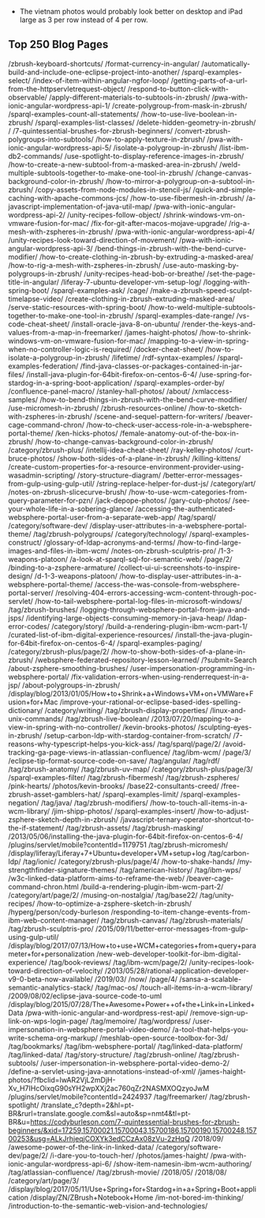 - The vietnam photos would probably look better on desktop and iPad large as 3 per row instead of 4 per row.


## Top 250 Blog Pages

/zbrush-keyboard-shortcuts/
/format-currency-in-angular/
/automatically-build-and-include-one-eclipse-project-into-another/
/sparql-examples-select/
/index-of-item-within-angular-ngfor-loop/
/getting-parts-of-a-url-from-the-httpservletrequest-object/
/respond-to-button-click-with-observable/
/apply-different-materials-to-subtools-in-zbrush/
/pwa-with-ionic-angular-wordpress-api-1/
/create-polygroup-from-mask-in-zbrush/
/sparql-examples-count-all-statements/
/how-to-use-live-boolean-in-zbrush/
/sparql-examples-list-classes/
/delete-hidden-geometry-in-zbrush/
/
/7-quintessential-brushes-for-zbrush-beginners/
/convert-zbrush-polygroups-into-subtools/
/how-to-apply-texture-in-zbrush/
/pwa-with-ionic-angular-wordpress-api-5/
/isolate-a-polygroup-in-zbrush/
/list-ibm-db2-commands/
/use-spotlight-to-display-reference-images-in-zbrush/
/how-to-create-a-new-subtool-from-a-masked-area-in-zbrush/
/weld-multiple-subtools-together-to-make-one-tool-in-zbrush/
/change-canvas-background-color-in-zbrush/
/how-to-mirror-a-polygroup-on-a-subtool-in-zbrush/
/copy-assets-from-node-modules-in-stencil-js/
/quick-and-simple-caching-with-apache-commons-jcs/
/how-to-use-fibermesh-in-zbrush/
/a-javascript-implementation-of-java-util-map/
/pwa-with-ionic-angular-wordpress-api-2/
/unity-recipes-follow-object/
/shrink-windows-vm-on-vmware-fusion-for-mac/
/fix-for-git-after-macos-mojave-upgrade/
/rig-a-mesh-with-zspheres-in-zbrush/
/pwa-with-ionic-angular-wordpress-api-4/
/unity-recipes-look-toward-direction-of-movement/
/pwa-with-ionic-angular-wordpress-api-3/
/bend-things-in-zbrush-with-the-bend-curve-modifier/
/how-to-create-clothing-in-zbrush-by-extruding-a-masked-area/
/how-to-rig-a-mesh-with-zspheres-in-zbrush/
/use-auto-masking-by-polygroups-in-zbrush/
/unity-recipes-head-bob-or-breathe/
/set-the-page-title-in-angular/
/liferay-7-ubuntu-developer-vm-setup-log/
/logging-with-spring-boot/
/sparql-examples-ask/
/cage/
/make-a-zbrush-speed-sculpt-timelapse-video/
/create-clothing-in-zbrush-extruding-masked-area/
/serve-static-resources-with-spring-boot/
/how-to-weld-multiple-subtools-together-to-make-one-tool-in-zbrush/
/sparql-examples-date-range/
/vs-code-cheat-sheet/
/install-oracle-java-8-on-ubuntu/
/render-the-keys-and-values-from-a-map-in-freemarker/
/james-haight-photos/
/how-to-shrink-windows-vm-on-vmware-fusion-for-mac/
/mapping-to-a-view-in-spring-when-no-controller-logic-is-required/
/docker-cheat-sheet/
/how-to-isolate-a-polygroup-in-zbrush/
/lifetime/
/rdf-syntax-examples/
/sparql-examples-federation/
/find-java-classes-or-packages-contained-in-jar-files/
/install-java-plugin-for-64bit-firefox-on-centos-6-4/
/use-spring-for-stardog-in-a-spring-boot-application/
/sparql-examples-order-by/
/confluence-panel-macro/
/stanley-hall-photos/
/about/
/xmlaccess-samples/
/how-to-bend-things-in-zbrush-with-the-bend-curve-modifier/
/use-micromesh-in-zbrush/
/zbrush-resources-online/
/how-to-sketch-with-zspheres-in-zbrush/
/scene-and-sequel-pattern-for-writers/
/beaver-cage-command-chron/
/how-to-check-user-access-role-in-a-websphere-portal-theme/
/ken-hicks-photos/
/female-anatomy-out-of-the-box-in-zbrush/
/how-to-change-canvas-background-color-in-zbrush/
/category/zbrush-plus/
/intellij-idea-cheat-sheet/
/ray-kelley-photos/
/curt-bruce-photos/
/show-both-sides-of-a-plane-in-zbrush/
/killing-kittens/
/create-custom-properties-for-a-resource-environment-provider-using-wasadmin-scripting/
/story-structure-diagram/
/better-error-messages-from-gulp-using-gulp-util/
/string-replace-helper-for-dust-js/
/category/art/
/notes-on-zbrush-slicecurve-brush/
/how-to-use-wcm-categories-from-query-parameter-for-pzn/
/jack-depope-photos/
/gary-culp-photos/
/see-your-whole-life-in-a-sobering-glance/
/accessing-the-authenticated-websphere-portal-user-from-a-separate-web-app/
/tag/sparql/
/category/software-dev/
/display-user-attributes-in-a-websphere-portal-theme/
/tag/zbrush-polygroups/
/category/technology/
/sparql-examples-construct/
/glossary-of-ldap-acronyms-and-terms/
/how-to-find-large-images-and-files-in-ibm-wcm/
/notes-on-zbrush-sculptris-pro/
/1-3-weapons-platoon/
/a-look-at-sparql-sql-for-semantic-web/
/page/2/
/binding-to-a-zsphere-armature/
/collect-ui-ui-screenshots-to-inspire-design/
/d-1-3-weapons-platoon/
/how-to-display-user-attributes-in-a-websphere-portal-theme/
/access-the-was-console-from-websphere-portal-server/
/resolving-404-errors-accessing-wcm-content-through-poc-servlet/
/how-to-tail-websphere-portal-log-files-in-microsoft-windows/
/tag/zbrush-brushes/
/logging-through-websphere-portal-from-java-and-jsps/
/identifying-large-objects-consuming-memory-in-java-heap/
/ldap-error-codes/
/category/story/
/build-a-rendering-plugin-ibm-wcm-part-1/
/curated-list-of-ibm-digital-experience-resources/
/install-the-java-plugin-for-64bit-firefox-on-centos-6-4/
/sparql-examples-paging/
/category/zbrush-plus/page/2/
/how-to-show-both-sides-of-a-plane-in-zbrush/
/websphere-federated-repository-lesson-learned/
/?submit=Search
/about-zsphere-smoothing-brushes/
/user-impersonation-programming-in-websphere-portal/
/fix-validation-errors-when-using-renderrequest-in-a-jsp/
/about-polygroups-in-zbrush/
/display/blog/2013/01/05/How+to+Shrink+a+Windows+VM+on+VMWare+Fusion+for+Mac
/improve-your-rational-or-eclipse-based-ides-spelling-dictionary/
/category/writing/
/tag/zbrush-display-properties/
/linux-and-unix-commands/
/tag/zbrush-live-boolean/
/2013/07/20/mapping-to-a-view-in-spring-with-no-controller/
/kevin-brooks-photos/
/sculpting-eyes-in-zbrush/
/setup-carbon-ldp-with-stardog-container-from-scratch/
/7-reasons-why-typescript-helps-you-kick-ass/
/tag/sparql/page/2/
/avoid-tracking-ga-page-views-in-atlassian-confluence/
/tag/ibm-wcm/
/page/3/
/eclipse-tip-format-source-code-on-save/
/tag/angular/
/tag/rdf/
/tag/zbrush-anatomy/
/tag/zbrush-uv-map/
/category/zbrush-plus/page/3/
/sparql-examples-filter/
/tag/zbrush-fibermesh/
/tag/zbrush-zspheres/
/pink-hearts/
/photos/kevin-brooks/
/base22-consultants-creed/
/free-zbrush-asset-gamblers-hat/
/sparql-examples-limit/
/sparql-examples-negation/
/tag/java/
/tag/zbrush-modifiers/
/how-to-touch-all-items-in-a-wcm-library/
/jim-shipp-photos/
/sparql-examples-insert/
/how-to-adjust-zsphere-sketch-depth-in-zbrush/
/javascript-ternary-operator-shortcut-to-the-if-statement/
/tag/zbrush-assets/
/tag/zbrush-masking/
/2013/05/06/installing-the-java-plugin-for-64bit-firefox-on-centos-6-4/
/plugins/servlet/mobile?contentId=1179751
/tag/zbrush-micromesh/
/display/liferay/Liferay+7+Ubuntu+developer+VM+setup+log
/tag/carbon-ldp/
/tag/ionic/
/category/zbrush-plus/page/4/
/how-to-shake-hands/
/my-strengthfinder-signature-themes/
/tag/american-history/
/tag/ibm-wps/
/w3c-linked-data-platform-aims-to-reframe-the-web/
/beaver-cage-command-chron.html
/build-a-rendering-plugin-ibm-wcm-part-2/
/category/art/page/2/
/musing-on-nostalgia/
/tag/base22/
/tag/unity-recipes/
/how-to-optimize-a-zsphere-sketch-in-zbrush/
/hyperg/person/cody-burleson
/responding-to-item-change-events-from-ibm-web-content-manager/
/tag/zbrush-canvas/
/tag/zbrush-materials/
/tag/zbrush-sculptris-pro/
/2015/09/11/better-error-messages-from-gulp-using-gulp-util/
/display/blog/2017/07/13/How+to+use+WCM+categories+from+query+parameter+for+personalization
/new-web-developer-toolkit-for-ibm-digital-experience/
/tag/book-reviews/
/tag/ibm-wcm/page/2/
/unity-recipes-look-toward-direction-of-velocity/
/2013/05/28/rational-application-developer-v9-0-beta-now-available/
/2019/03/
/now/
/page/4/
/sansa-a-scalable-semantic-analytics-stack/
/tag/mac-os/
/touch-all-items-in-a-wcm-library/
/2009/08/02/eclipse-java-source-code-to-uml
/display/blog/2015/07/28/The+Awesome+Power++of+the+Link+in+Linked+Data
/pwa-with-ionic-angular-and-wordpress-rest-api/
/remove-sign-up-link-on-wps-login-page/
/tag/memoire/
/tag/wordpress/
/user-impersonation-in-websphere-portal-video-demo/
/a-tool-that-helps-you-write-schema-org-markup/
/meshlab-open-source-toolbox-for-3d/
/tag/bookmarks/
/tag/ibm-websphere-portal/
/tag/linked-data-platform/
/tag/linked-data/
/tag/story-structure/
/tag/zbrush-online/
/tag/zbrush-subtools/
/user-impersonation-in-websphere-portal-video-demo-2/
/define-a-servlet-using-java-annotations-instead-of-xml/
/james-haight-photos/?fbclid=IwAR2VjL2mDjH-Xv_H7IHcOixqG90sYH2wpXXj2ac760qZr2NASMXOQzyoJwM
/plugins/servlet/mobile?contentId=2424937
/tag/freemarker/
/tag/zbrush-spotlight/
/translate_c?depth=2&hl=pt-BR&rurl=translate.google.com&sl=auto&sp=nmt4&tl=pt-BR&u=https://codyburleson.com/7-quintessential-brushes-for-zbrush-beginners/&xid=17259,15700021,15700043,15700186,15700190,15700248,15700253&usg=ALkJrhjeqjCOXYk3edCCzAx08zVu-2zHqQ
/2018/09/
/awesome-power-of-the-link-in-linked-data/
/category/software-dev/page/2/
/i-dare-you-to-touch-her/
/photos/james-haight/
/pwa-with-ionic-angular-wordpress-api-6/
/show-item-namesin-ibm-wcm-authoring/
/tag/atlassian-confluence/
/tag/zbrush-movie/
/2018/05/
/2018/08/
/category/art/page/3/
/display/blog/2017/05/11/Use+Spring+for+Stardog+in+a+Spring+Boot+application
/display/ZN/ZBrush+Notebook+Home
/im-not-bored-im-thinking/
/introduction-to-the-semantic-web-vision-and-technologies/
